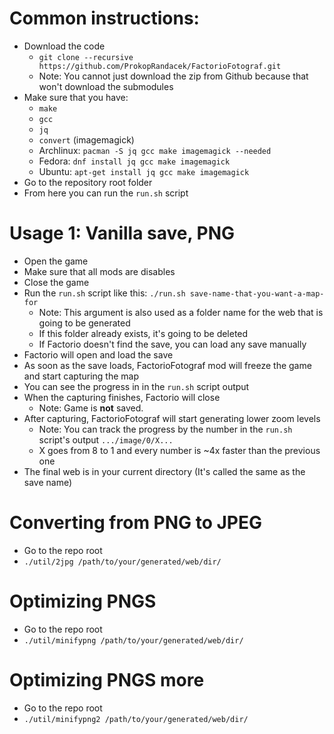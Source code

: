 # Common instructions:

- Download the code
  - `git clone --recursive https://github.com/ProkopRandacek/FactorioFotograf.git`
  - Note: You cannot just download the zip from Github because that won't download the submodules
- Make sure that you have:
  - `make`
  - `gcc`
  - `jq`
  - `convert` (imagemagick)
  - Archlinux: `pacman -S jq gcc make imagemagick --needed`
  - Fedora: `dnf install jq gcc make imagemagick`
  - Ubuntu: `apt-get install jq gcc make imagemagick`
- Go to the repository root folder
- From here you can run the `run.sh` script


# Usage 1: Vanilla save, PNG

- Open the game
- Make sure that all mods are disables
- Close the game
- Run the `run.sh` script like this: `./run.sh save-name-that-you-want-a-map-for`
  - Note: This argument is also used as a folder name for the web that is going to be generated
  - If this folder already exists, it's going to be deleted
  - If Factorio doesn't find the save, you can load any save manually
- Factorio will open and load the save
- As soon as the save loads, FactorioFotograf mod will freeze the game and start capturing the map
- You can see the progress in in the `run.sh` script output
- When the capturing finishes, Factorio will close
  - Note: Game is **not** saved.
- After capturing, FactorioFotograf will start generating lower zoom levels
  - Note: You can track the progress by the number in the `run.sh` script's output `.../image/0/X...`
  - X goes from 8 to 1 and every number is ~4x faster than the previous one
- The final web is in your current directory (It's called the same as the save name)

# Converting from PNG to JPEG

- Go to the repo root
- `./util/2jpg /path/to/your/generated/web/dir/`

# Optimizing PNGS

- Go to the repo root
- `./util/minifypng /path/to/your/generated/web/dir/`

# Optimizing PNGS more

- Go to the repo root
- `./util/minifypng2 /path/to/your/generated/web/dir/`
